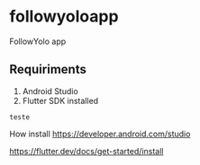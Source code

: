 # followyoloapp
FollowYolo app 

## Requiriments
1. Android Studio 
1. Flutter SDK installed

```
teste 
```

How install 
https://developer.android.com/studio

https://flutter.dev/docs/get-started/install
